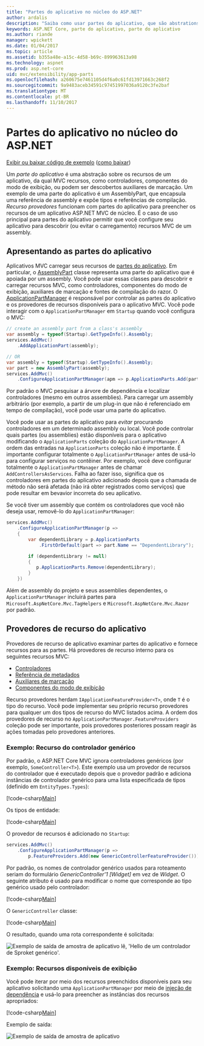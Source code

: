 ```yaml
---
title: "Partes do aplicativo no núcleo do ASP.NET"
author: ardalis
description: "Saiba como usar partes do aplicativo, que são abstrations sobre os recursos de um aplicativo, para configurar seu aplicativo para descobrir ou evitar o carregamento de recursos de um assembly."
keywords: ASP.NET Core, parte do aplicativo, parte do aplicativo
ms.author: riande
manager: wpickett
ms.date: 01/04/2017
ms.topic: article
ms.assetid: b355a48e-a15c-4d58-b69c-899963613a98
ms.technology: aspnet
ms.prod: asp.net-core
uid: mvc/extensibility/app-parts
ms.openlocfilehash: a260675e7461105d4f6a0c61fd13971663c268f2
ms.sourcegitcommit: 9a9483aceb34591c97451997036a9120c3fe2baf
ms.translationtype: MT
ms.contentlocale: pt-BR
ms.lasthandoff: 11/10/2017
---
```

# <a name="application-parts-in-aspnet-core"></a>Partes do aplicativo no núcleo do ASP.NET

[Exibir ou baixar código de exemplo](https://github.com/aspnet/Docs/tree/master/aspnetcore/mvc/advanced/app-parts/sample) ([como baixar](xref:tutorials/index#how-to-download-a-sample))

Um *parte do aplicativo* é uma abstração sobre os recursos de um aplicativo, da qual MVC recursos, como controladores, componentes do modo de exibição, ou podem ser descobertos auxiliares de marcação. Um exemplo de uma parte do aplicativo é um AssemblyPart, que encapsula uma referência de assembly e expõe tipos e referências de compilação. *Recurso provedores* funcionam com partes do aplicativo para preencher os recursos de um aplicativo ASP.NET MVC de núcleo. É o caso de uso principal para partes do aplicativo permitir que você configure seu aplicativo para descobrir (ou evitar o carregamento) recursos MVC de um assembly.

## <a name="introducing-application-parts"></a>Apresentando as partes do aplicativo

Aplicativos MVC carregar seus recursos de [partes do aplicativo](/aspnet/core/api/microsoft.aspnetcore.mvc.applicationparts.applicationpart). Em particular, o [AssemblyPart](/aspnet/core/api/microsoft.aspnetcore.mvc.applicationparts.assemblypart#Microsoft_AspNetCore_Mvc_ApplicationParts_AssemblyPart) classe representa uma parte do aplicativo que é apoiada por um assembly. Você pode usar essas classes para descobrir e carregar recursos MVC, como controladores, componentes do modo de exibição, auxiliares de marcação e fontes de compilação do razor. O [ApplicationPartManager](/aspnet/core/api/microsoft.aspnetcore.mvc.applicationparts.applicationpartmanager) é responsável por controlar as partes do aplicativo e os provedores de recursos disponíveis para o aplicativo MVC. Você pode interagir com o `ApplicationPartManager` em `Startup` quando você configura o MVC:

```csharp
// create an assembly part from a class's assembly
var assembly = typeof(Startup).GetTypeInfo().Assembly;
services.AddMvc()
    .AddApplicationPart(assembly);

// OR
var assembly = typeof(Startup).GetTypeInfo().Assembly;
var part = new AssemblyPart(assembly);
services.AddMvc()
    .ConfigureApplicationPartManager(apm => p.ApplicationParts.Add(part));
```

Por padrão o MVC pesquisar a árvore de dependência e localizar controladores (mesmo em outros assemblies). Para carregar um assembly arbitrário (por exemplo, a partir de um plug-in que não é referenciado em tempo de compilação), você pode usar uma parte do aplicativo.

Você pode usar as partes do aplicativo para *evitar* procurando controladores em um determinado assembly ou local. Você pode controlar quais partes (ou assemblies) estão disponíveis para o aplicativo modificando o `ApplicationParts` coleção do `ApplicationPartManager`. A ordem das entradas na `ApplicationParts` coleção não é importante. É importante configurar totalmente o `ApplicationPartManager` antes de usá-lo para configurar serviços no contêiner. Por exemplo, você deve configurar totalmente o `ApplicationPartManager` antes de chamar `AddControllersAsServices`. Falha ao fazer isso, significa que os controladores em partes do aplicativo adicionado depois que a chamada de método não será afetada (não irá obter registrados como serviços) que pode resultar em bevavior incorreta do seu aplicativo.

Se você tiver um assembly que contém os controladores que você não deseja usar, removê-lo do `ApplicationPartManager`:

```csharp
services.AddMvc()
    .ConfigureApplicationPartManager(p =>
    {
        var dependentLibrary = p.ApplicationParts
            .FirstOrDefault(part => part.Name == "DependentLibrary");

        if (dependentLibrary != null)
        {
           p.ApplicationParts.Remove(dependentLibrary);
        }
    })
```

Além de assembly do projeto e seus assemblies dependentes, o `ApplicationPartManager` incluirá partes para `Microsoft.AspNetCore.Mvc.TagHelpers` e `Microsoft.AspNetCore.Mvc.Razor` por padrão.

## <a name="application-feature-providers"></a>Provedores de recurso do aplicativo

Provedores de recurso de aplicativo examinar partes do aplicativo e fornece recursos para as partes. Há provedores de recurso interno para os seguintes recursos MVC:

* [Controladores](https://docs.microsoft.com/aspnet/core/api/microsoft.aspnetcore.mvc.controllers.controllerfeatureprovider)
* [Referência de metadados](https://docs.microsoft.com/aspnet/core/api/microsoft.aspnetcore.mvc.razor.compilation.metadatareferencefeatureprovider)
* [Auxiliares de marcação](https://docs.microsoft.com/aspnet/core/api/microsoft.aspnetcore.mvc.razor.taghelpers.taghelperfeatureprovider)
* [Componentes do modo de exibição](https://docs.microsoft.com/aspnet/core/api/microsoft.aspnetcore.mvc.viewcomponents.viewcomponentfeatureprovider)

Recurso provedores herdam `IApplicationFeatureProvider<T>`, onde `T` é o tipo do recurso. Você pode implementar seu próprio recurso provedores para qualquer um dos tipos de recurso do MVC listados acima. A ordem dos provedores de recurso no `ApplicationPartManager.FeatureProviders` coleção pode ser importante, pois provedores posteriores possam reagir às ações tomadas pelo provedores anteriores.

### <a name="sample-generic-controller-feature"></a>Exemplo: Recurso do controlador genérico

Por padrão, o ASP.NET Core MVC ignora controladores genéricos (por exemplo, `SomeController<T>`). Este exemplo usa um provedor de recursos do controlador que é executado depois que o provedor padrão e adiciona instâncias de controlador genérico para uma lista especificada de tipos (definido em `EntityTypes.Types`):

[!code-csharp[Main](./app-parts/sample/AppPartsSample/GenericControllerFeatureProvider.cs?highlight=13&range=18-36)]

Os tipos de entidade:

[!code-csharp[Main](./app-parts/sample/AppPartsSample/Model/EntityTypes.cs?range=6-16)]

O provedor de recursos é adicionado no `Startup`:

```csharp
services.AddMvc()
    .ConfigureApplicationPartManager(p => 
        p.FeatureProviders.Add(new GenericControllerFeatureProvider()));
```

Por padrão, os nomes de controlador genérico usados para roteamento seriam do formulário *GenericController'1 [Widget]* em vez de *Widget*. O seguinte atributo é usado para modificar o nome que corresponde ao tipo genérico usado pelo controlador:

[!code-csharp[Main](./app-parts/sample/AppPartsSample/GenericControllerNameConvention.cs)]

O `GenericController` classe:

[!code-csharp[Main](./app-parts/sample/AppPartsSample/GenericController.cs?highlight=5-6)]

O resultado, quando uma rota correspondente é solicitada:

![Exemplo de saída de amostra de aplicativo lê, 'Hello de um controlador de Sproket genérico'.](app-parts/_static/generic-controller.png)

### <a name="sample-display-available-features"></a>Exemplo: Recursos disponíveis de exibição

Você pode iterar por meio dos recursos preenchidos disponíveis para seu aplicativo solicitando uma `ApplicationPartManager` por meio de [injeção de dependência](../../fundamentals/dependency-injection.md) e usá-lo para preencher as instâncias dos recursos apropriados:

[!code-csharp[Main](./app-parts/sample/AppPartsSample/Controllers/FeaturesController.cs?highlight=16,25-27)]

Exemplo de saída:

![Exemplo de saída de amostra de aplicativo](app-parts/_static/available-features.png)
